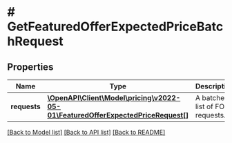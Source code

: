 # # GetFeaturedOfferExpectedPriceBatchRequest

## Properties

Name | Type | Description | Notes
------------ | ------------- | ------------- | -------------
**requests** | [**\OpenAPI\Client\Model\pricing\v2022-05-01\FeaturedOfferExpectedPriceRequest[]**](FeaturedOfferExpectedPriceRequest.md) | A batched list of FOEP requests. | [optional]

[[Back to Model list]](../../README.md#models) [[Back to API list]](../../README.md#endpoints) [[Back to README]](../../README.md)

